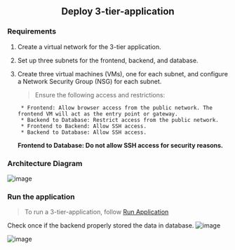 <div align="center"><h2>Deploy 3-tier-application</h2></div>

### Requirements
1. Create a virtual network for the 3-tier application.
2. Set up three subnets for the frontend, backend, and database.
3. Create three virtual machines (VMs), one for each subnet, and configure a Network Security Group (NSG) for each subnet.
   > Ensure the following access and restrictions:

        * Frontend: Allow browser access from the public network. The frontend VM will act as the entry point or gateway.
        * Backend to Database: Restrict access from the public network.
        * Frontend to Backend: Allow SSH access. 
        * Backend to Database: Allow SSH access. 
   <b>Frontend to Database: Do not allow SSH access for security reasons.</b>  
### Architecture Diagram
![image](https://github.com/user-attachments/assets/ed98a300-6907-4509-acbd-27b02592ad83)

### Run the application
> To run a 3-tier-application, follow [Run Application](https://github.com/Sruthi-22012002/DevOps-Azure/tree/main/3-tier-application)

Check once if the backend properly stored the data in database.
![image](https://github.com/user-attachments/assets/e4e51e34-fb9f-4424-a522-0eb0f562a00b)

![image](https://github.com/user-attachments/assets/e86d8539-48e1-47e9-9713-9fc6a7bfa8de)






